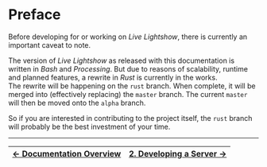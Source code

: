 # Preface

Before developing for or working on _Live Lightshow_, there is currently an important caveat to note.  

The version of _Live Lightshow_ as released with this documentation is written in _Bash_ and _Processing_. But due to reasons of scalability, runtime and planned features, a rewrite in _Rust_ is currently in the works.  
The rewrite will be happening on the `rust` branch. When complete, it will be merged into (effectively replacing) the `master` branch. The current `master` will then be moved onto the `alpha` branch.

So if you are interested in contributing to the project itself, the `rust` branch will probably be the best investment of your time.

---

| [← Documentation Overview](..) | [2. Developing a Server →](2.%20Developing%20a%20Server.md) |
| - | - |
